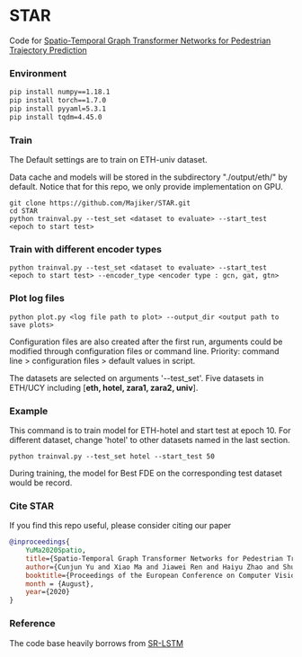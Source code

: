 # STAR
Code for [Spatio-Temporal Graph Transformer Networks for Pedestrian Trajectory Prediction](https://arxiv.org/abs/2005.08514)

### Environment

```bash
pip install numpy==1.18.1
pip install torch==1.7.0
pip install pyyaml=5.3.1
pip install tqdm=4.45.0
```

### Train

The Default settings are to train on ETH-univ dataset. 

Data cache and models will be stored in the subdirectory "./output/eth/" by default. Notice that for this repo, we only provide implementation on GPU.

```
git clone https://github.com/Majiker/STAR.git
cd STAR
python trainval.py --test_set <dataset to evaluate> --start_test <epoch to start test>
```

### Train with different encoder types

```
python trainval.py --test_set <dataset to evaluate> --start_test <epoch to start test> --encoder_type <encoder type : gcn, gat, gtn>
```

### Plot log files
```
python plot.py <log file path to plot> --output_dir <output path to save plots>
```

Configuration files are also created after the first run, arguments could be modified through configuration files or command line. 
Priority: command line \> configuration files \> default values in script.

The datasets are selected on arguments '--test_set'. Five datasets in ETH/UCY including
[**eth, hotel, zara1, zara2, univ**].

### Example

This command is to train model for ETH-hotel and start test at epoch 10. For different dataset, change 'hotel' to other datasets named in the last section.

```
python trainval.py --test_set hotel --start_test 50
```

During training, the model for Best FDE on the corresponding test dataset would be record.

### Cite STAR

If you find this repo useful, please consider citing our paper
```bibtex
@inproceedings{
    YuMa2020Spatio,
    title={Spatio-Temporal Graph Transformer Networks for Pedestrian Trajectory Prediction},
    author={Cunjun Yu and Xiao Ma and Jiawei Ren and Haiyu Zhao and Shuai Yi},
    booktitle={Proceedings of the European Conference on Computer Vision (ECCV)},
    month = {August},
    year={2020}
}
```


### Reference

The code base heavily borrows from [SR-LSTM](https://github.com/zhangpur/SR-LSTM)
